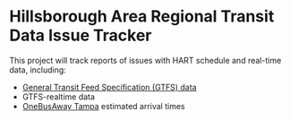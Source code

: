 # Hillsborough Area Regional Transit Data Issue Tracker

This project will track reports of issues with HART schedule and real-time data, including:
* [General Transit Feed Specification (GTFS) data](http://gohart.org/developers/)
* GTFS-realtime data
* [OneBusAway Tampa](http://tampa.onebusaway.org/) estimated arrival times
